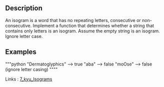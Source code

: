 ## Description
An isogram is a word that has no repeating letters, consecutive or non-consecutive. Implement a function that determines whether a string that contains only letters is an isogram. Assume the empty string is an isogram. Ignore letter case.
## Examples
"""python
"Dermatoglyphics" --> true
"aba" --> false
"moOse" --> false (ignore letter casing)
""""

Links : [7_kyu_Isograms](https://www.codewars.com/kata/54ba84be607a92aa900000f1)
